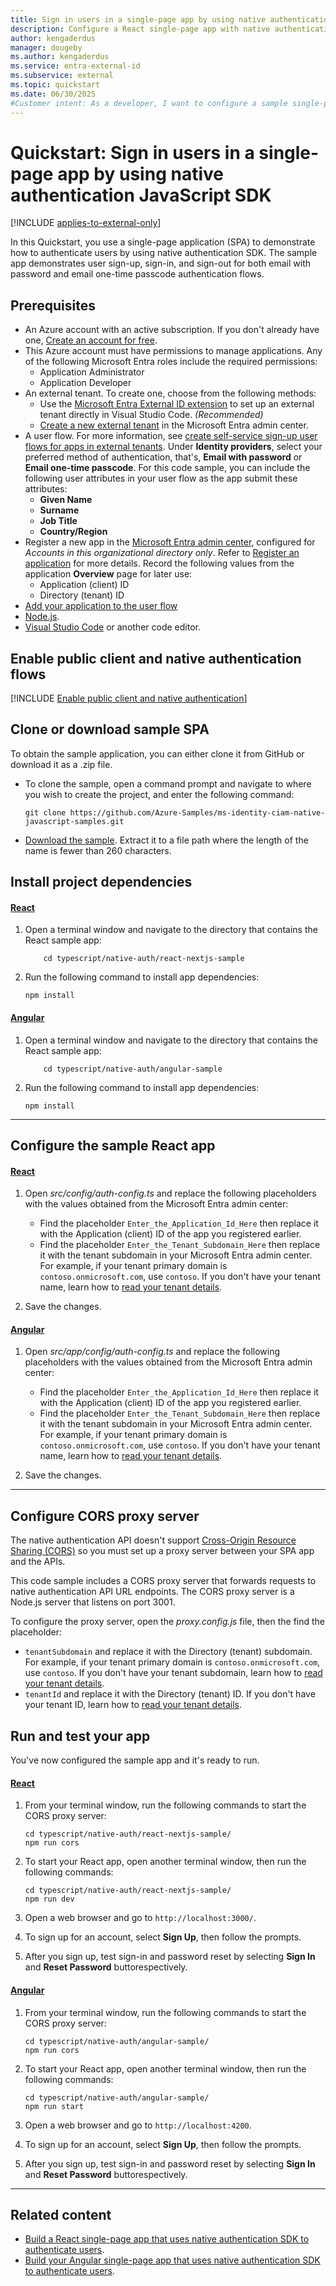 ```yaml
---
title: Sign in users in a single-page app by using native authentication SDK
description: Configure a React single-page app with native authentication SDK to let users sign up, sign in, sign out, and reset passwords. Start with this quickstart.
author: kengaderdus
manager: dougeby
ms.author: kengaderdus
ms.service: entra-external-id
ms.subservice: external
ms.topic: quickstart
ms.date: 06/30/2025
#Customer intent: As a developer, I want to configure a sample single-page application using native authentication react SDK so that I can authenticate users, including sign-up, sign-in, sign-out, and password reset flows.
---
```


# Quickstart: Sign in users in a single-page app by using native authentication JavaScript SDK

[!INCLUDE [applies-to-external-only](../external-id/includes/applies-to-external-only.md)]

In this Quickstart, you use a single-page application (SPA) to demonstrate how to authenticate users by using native authentication SDK. The sample app demonstrates user sign-up, sign-in, and sign-out for both email with password and email one-time passcode authentication flows.

## Prerequisites

* An Azure account with an active subscription. If you don't already have one, [Create an account for free](https://azure.microsoft.com/free/?WT.mc_id=A261C142F).
* This Azure account must have permissions to manage applications. Any of the following Microsoft Entra roles include the required permissions:
  * Application Administrator
  * Application Developer
* An external tenant. To create one, choose from the following methods:
  * Use the [Microsoft Entra External ID extension](https://aka.ms/ciamvscode/samples/marketplace) to set up an external tenant directly in Visual Studio Code. *(Recommended)*
  * [Create a new external tenant](../external-id/customers/how-to-create-external-tenant-portal.md) in the Microsoft Entra admin center.
* A user flow. For more information, see [create self-service sign-up user flows for apps in external tenants](../external-id/customers/how-to-user-flow-sign-up-sign-in-customers.md). Under **Identity providers**, select your preferred method of authentication, that's, **Email with password** or **Email one-time passcode**. For this code sample, you can include the following user attributes in your user flow as the app submit these attributes:
  * **Given Name**
  * **Surname**
  * **Job Title**
  * **Country/Region**
* Register a new app in the [Microsoft Entra admin center](https://entra.microsoft.com), configured for *Accounts in this organizational directory only*. Refer to [Register an application](quickstart-register-app.md) for more details. Record the following values from the application **Overview** page for later use:
  * Application (client) ID 
  * Directory (tenant) ID
* [Add your application to the user flow](/entra/external-id/customers/how-to-user-flow-add-application)
* [Node.js](https://nodejs.org/en/download/).
* [Visual Studio Code](https://code.visualstudio.com/download) or another code editor.

## Enable public client and native authentication flows 

[!INCLUDE [Enable public client and native authentication](../external-id/customers/includes/native-auth/enable-native-authentication.md)]

## Clone or download sample SPA

To obtain the sample application, you can either clone it from GitHub or download it as a .zip file.

- To clone the sample, open a command prompt and navigate to where you wish to create the project, and enter the following command:

    ```console
    git clone https://github.com/Azure-Samples/ms-identity-ciam-native-javascript-samples.git
    ```

- [Download the sample](https://github.com/Azure-Samples/ms-identity-ciam-native-javascript-samples/archive/refs/heads/main.zip). Extract it to a file path where the length of the name is fewer than 260 characters. 

## Install project dependencies

#### [React](#tab/react)

1. Open a terminal window and navigate to the directory that contains the React sample app:

    ```console
        cd typescript/native-auth/react-nextjs-sample
    ```
1. Run the following command to install app dependencies:

    ```console
    npm install
    ```

#### [Angular](#tab/angular)

1. Open a terminal window and navigate to the directory that contains the React sample app:

    ```console
        cd typescript/native-auth/angular-sample
    ```
1. Run the following command to install app dependencies:

    ```console
    npm install
    ```
---

## Configure the sample React app

#### [React](#tab/react)

1. Open *src/config/auth-config.ts* and replace the following placeholders with the values obtained from the Microsoft Entra admin center:

    * Find the placeholder `Enter_the_Application_Id_Here` then  replace it with the Application (client) ID of the app you registered earlier.
    * Find the placeholder `Enter_the_Tenant_Subdomain_Here` then replace it with the tenant subdomain in your Microsoft Entra admin center. For example, if your tenant primary domain is `contoso.onmicrosoft.com`, use `contoso`. If you don't have your tenant name, learn how to [read your tenant details](../external-id/customers/how-to-create-external-tenant-portal.md#get-the-external-tenant-details). 

1. Save the changes.

#### [Angular](#tab/angular)


1. Open *src/app/config/auth-config.ts* and replace the following placeholders with the values obtained from the Microsoft Entra admin center:

    * Find the placeholder `Enter_the_Application_Id_Here` then  replace it with the Application (client) ID of the app you registered earlier.
    * Find the placeholder `Enter_the_Tenant_Subdomain_Here` then replace it with the tenant subdomain in your Microsoft Entra admin center. For example, if your tenant primary domain is `contoso.onmicrosoft.com`, use `contoso`. If you don't have your tenant name, learn how to [read your tenant details](../external-id/customers/how-to-create-external-tenant-portal.md).

1. Save the changes.

---

## Configure CORS proxy server

The native authentication API doesn't support [Cross-Origin Resource Sharing (CORS)](https://developer.mozilla.org/docs/Web/HTTP/CORS) so you must set up a proxy server between your SPA app and the APIs.

This code sample includes a CORS proxy server that forwards requests to native authentication API URL endpoints. The CORS proxy server is a Node.js server that listens on port 3001.

To configure the proxy server, open the *proxy.config.js* file, then the find the placeholder:

- `tenantSubdomain` and replace it with the Directory (tenant) subdomain. For example, if your tenant primary domain is `contoso.onmicrosoft.com`, use `contoso`. If you don't have your tenant subdomain, learn how to [read your tenant details](../external-id/customers/how-to-create-external-tenant-portal.md#get-the-external-tenant-details).
- `tenantId` and replace it with the Directory (tenant) ID. If you don't have your tenant ID, learn how to [read your tenant details](../external-id/customers/how-to-create-external-tenant-portal.md#get-the-external-tenant-details).

## Run and test your app

You've now configured the sample app and it's ready to run.

#### [React](#tab/react)

1. From your terminal window, run the following commands to start the CORS proxy server:

    ```console
    cd typescript/native-auth/react-nextjs-sample/
    npm run cors
    ```

1. To start your React app, open another terminal window, then run the following commands:

    ```console
    cd typescript/native-auth/react-nextjs-sample/
    npm run dev
    ```

1. Open a web browser and go to `http://localhost:3000/`.

1. To sign up for an account, select **Sign Up**, then follow the prompts.

1. After you sign up, test sign-in and password reset by selecting **Sign In** and **Reset Password** buttorespectively.

#### [Angular](#tab/angular)

1. From your terminal window, run the following commands to start the CORS proxy server:

    ```console
    cd typescript/native-auth/angular-sample/
    npm run cors
    ```

1. To start your React app, open another terminal window, then run the following commands:

    ```console
    cd typescript/native-auth/angular-sample/
    npm run start
    ```

1. Open a web browser and go to `http://localhost:4200`.

1. To sign up for an account, select **Sign Up**, then follow the prompts.

1. After you sign up, test sign-in and password reset by selecting **Sign In** and **Reset Password** buttorespectively.

---

## Related content

- [Build a React single-page app that uses native authentication SDK to authenticate users](tutorial-native-authentication-single-page-app-react-sdk-sign-up.md).
- [Build your Angular single-page app that uses native authentication SDK to authenticate users](tutorial-native-authentication-single-page-app-angular-sign-up.md).